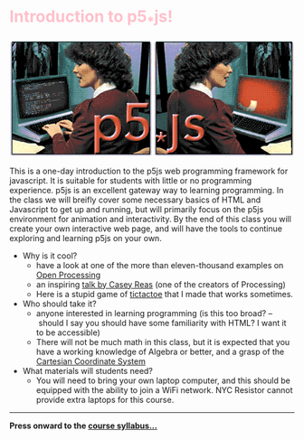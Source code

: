 # <span style="color:pink">Introduction to p5<sub>*</sub>js!</span> 

<img src="img/class_flyer.gif" width="890">


This is a one-day introduction to the p5js web programming framework for javascript. It is suitable for students with little or no programming experience. p5js is an excellent gateway way to learning programming. In the class we will breifly cover some necessary basics of HTML and Javascript to get up and running, but will primarily focus on the p5js environment for animation and interactivity. By the end of this class you will create your own interactive web page, and will have the tools to continue exploring and learning p5js on your own.

* Why is it cool? 
	* have a look at one of the more than eleven-thousand examples on [Open Processing](https://www.openprocessing.org/browse#) 
	* an inspiring [talk by Casey Reas](https://vimeo.com/45851523) (one of the creators of Processing)
	* Here is a stupid game of [tictactoe](http://tictactoe.pink) that I made that works sometimes.
* Who should take it?
	* anyone interested in learning programming (is this too broad? – should I say you should have some familiarity with HTML? I want it to be accessible)
	* There will not be much math in this class, but it is expected that you have a working knowledge of Algebra or better, and a grasp of the [Cartesian Coordinate System](https://en.wikipedia.org/wiki/Cartesian_coordinate_system)
* What materials will students need?
	* You will need to bring your own laptop computer, and this should be equipped with the ability to join a WiFi network. NYC Resistor cannot provide extra laptops for this course. 

---

**Press onward to the [course syllabus...](../../wiki/Section-0:-Preamble)**
